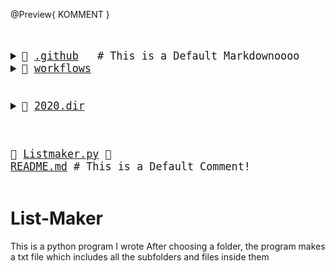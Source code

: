 @Preview{ KOMMENT }
<big><pre>
<details><summary>📂 <a href="./.github">.github</a>   # This is a Default Markdownoooo
<details><summary>📂 <a href="./.github/workflows">workflows</a> <span></span>
</summary><blockquote>📄 <a href="./.github/workflows/pythonpackage.yml">pythonpackage.yml</a> </blockquote></details></blockquote></details>

<details><summary>📂 <a href="./2020.dir">2020.dir</a> <span></span>
</summary><blockquote>📄 <a href="./2020.dir/abc.txt">abc.txt</a> </blockquote></details>

📄 <a href="./Listmaker.py">Listmaker.py</a> 
📄 <a href="./README.md">README.md</a>    # This is a Default Comment!
</pre></big>

# List-Maker

This is a python program I wrote
After choosing a folder, the program makes a txt file which includes all the subfolders and files inside them

